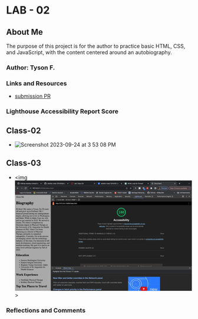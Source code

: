 # LAB - 02

## About Me

The purpose of this project is for the author to practice basic HTML, CSS, and JavaScript, with the content centered around an autobiography.

### Author: Tyson F.

### Links and Resources

* [submission PR](http://xyz.com)

### Lighthouse Accessibility Report Score
## Class-02

* <img width="1440" alt="Screenshot 2023-09-24 at 3 53 08 PM" src="https://github.com/tyson617/about-me/assets/130862081/9d048cc0-a20f-48d7-9844-6abf3575004f">

## Class-03
* <img ![Alt text](image-1.png)>

### Reflections and Comments